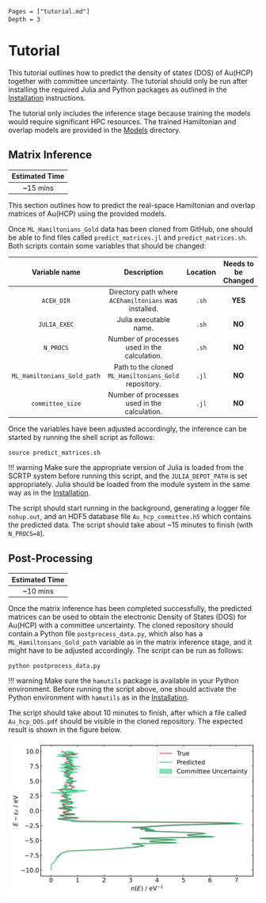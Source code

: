 ```@contents
Pages = ["tutorial.md"]
Depth = 3
```

# Tutorial

This tutorial outlines how to predict the density of states (DOS) of Au(HCP) together with committee uncertainty. The tutorial should only be run after installing the required Julia and Python packages as outlined in the [Installation](installation.md) instructions.

The tutorial only includes the inference stage because training the models would require significant HPC resources. The trained Hamiltonian and overlap models are provided in the [Models](https://github.com/vitartas/ML_Hamiltonians_Gold/models) directory.

## Matrix Inference

|Estimated Time|
|:------------:|
|~15 mins|

This section outlines how to predict the real-space Hamiltonian and overlap matrices of Au(HCP) using the provided models.

Once `ML_Hamiltonians_Gold` data has been cloned from GitHub, one should be able to find files called `predict_matrices.jl` and `predict_matrices.sh`. Both scripts contain some variables that should be changed:

|Variable name|Description|Location|Needs to be Changed|
|:-----------:|:---------:|:------:|:-----------------:|
|`ACEH_DIR`|Directory path where `ACEhamiltonians` was installed.|`.sh`|**YES**|
|`JULIA_EXEC`|Julia executable name.|`.sh`|**NO**|
|`N_PROCS`|Number of processes used in the calculation.|`.sh`|**NO**|
|`ML_Hamiltonians_Gold_path`|Path to the cloned `ML_Hamiltonians_Gold` repository.|`.jl`|**NO**|
|`committee_size`|Number of processes used in the calculation.|`.jl`|**NO**|

Once the variables have been adjusted accordingly, the inference can be started by running the shell script as follows:

```shell
source predict_matrices.sh
```

!!! warning
    Make sure the appropriate version of Julia is loaded from the SCRTP system before running this script, and the `JULIA_DEPOT_PATH` is set appropriately. Julia should be loaded from the module system in the same way as in the [Installation](installation.md).

The script should start running in the background, generating a logger file `nohup.out`, and an HDF5 database file `Au_hcp_committee.h5` which contains the predicted data. The script should take about ~15 minutes to finish (with `N_PROCS=8`).

## Post-Processing

|Estimated Time|
|:------------:|
|~10 mins|

Once the matrix inference has been completed successfully, the predicted matrices can be used to obtain the electronic Density of States (DOS) for Au(HCP) with a committee uncertainty. The cloned repository should contain a Python file `postprocess_data.py`, which also has a `ML_Hamiltonians_Gold_path` variable as in the matrix inference stage, and it might have to be adjusted accordingly. The script can be run as follows:

```shell
python postprocess_data.py
```

!!! warning
    Make sure the `hamutils` package is available in your Python environment. Before running the script above, one should activate the Python environment with `hamutils` as in the [Installation](installation.md).

The script should take about 10 minutes to finish, after which a file called `Au_hcp_DOS.pdf` should be visible in the cloned repository. The expected result is shown in the figure below.

![Au(HCP) predicted Density of States](Au_hcp_DOS.png)